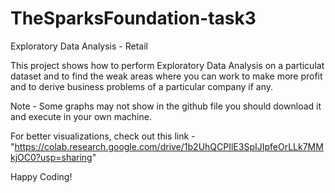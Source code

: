 # TheSparksFoundation-task3
Exploratory Data Analysis - Retail

This project shows how to perform Exploratory Data Analysis on a particulat dataset and to find the weak areas where you can work to make more profit and to derive business problems of a particular company if any.

Note - Some graphs may not show in the github file you should download it and execute in your own machine.

For better visualizations, check out this link - "https://colab.research.google.com/drive/1b2UhQCPIlE3SpIJIpfeOrLLk7MMkjOC0?usp=sharing"

Happy Coding!
